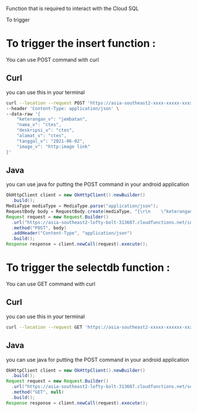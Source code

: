 Function that is required to interact with the Cloud SQL

To trigger 

# To trigger the insert function :

You can use POST command with curl 

## Curl
you can use this in your terminal

```bash
curl --location --request POST 'https://asia-southeast2-xxxx-xxxxx-xxxxxx.cloudfunctions.net/insertdb' \
--header 'Content-Type: application/json' \
--data-raw '{
    "keterangan_v": "jembatan",
    "nama_v": "ctes",
    "deskripsi_v": "ctes",
    "alamat_v": "ctes",
    "tanggal_v": "2021-06-02",
    "image_v": "http:image link"
}'
```

## Java
you can use java for putting the POST command in your android application
```java
OkHttpClient client = new OkHttpClient().newBuilder()
  .build();
MediaType mediaType = MediaType.parse("application/json");
RequestBody body = RequestBody.create(mediaType, "{\r\n    \"keterangan_v\": \"jembatan\",\r\n    \"nama_v\": \"nama pelapor\",\r\n    \"deskripsi_v\": \"deskripsi kerusakan\",\r\n    \"alamat_v\": \"lokasi bangunan rusak\",\r\n    \"tanggal_v\": \"2021-06-02\",\r\n    \"image_v\": \"http:image link\"\r\n}");
Request request = new Request.Builder()
  .url("https://asia-southeast2-lofty-bolt-313607.cloudfunctions.net/insertdb")
  .method("POST", body)
  .addHeader("Content-Type", "application/json")
  .build();
Response response = client.newCall(request).execute();
```

# To trigger the selectdb function :

You can use GET command with curl 

## Curl
you can use this in your terminal

```bash
curl --location --request GET 'https://asia-southeast2-xxxxx-xxxxxx-xxxxxx.cloudfunctions.net/selectdb'
```

## Java
you can use java for putting the POST command in your android application
```java
OkHttpClient client = new OkHttpClient().newBuilder()
  .build();
Request request = new Request.Builder()
  .url("https://asia-southeast2-lofty-bolt-313607.cloudfunctions.net/selectdb")
  .method("GET", null)
  .build();
Response response = client.newCall(request).execute();
```

